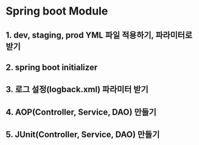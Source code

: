 # Spring boot Module

## 1. dev, staging, prod YML 파일 적용하기, 파라미터로  받기

## 2. spring boot initializer 

## 3. 로그 설정(logback.xml) 파라미터 받기

## 4. AOP(Controller, Service, DAO) 만들기     

## 5. JUnit(Controller, Service, DAO) 만들기  
